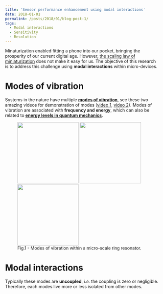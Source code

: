 ```yaml
---
title: 'Sensor performance enhancement using modal interactions'
date: 2018-01-01
permalink: /posts/2018/01/blog-post-1/
tags:
  - Modal interactions
  - Sensitivity
  - Resolution
---
```


Minaturization enabled fitting a phone into our pocket, bringing the prosperity of our current digital age. However, [the scaling law of miniaturization](http://www-bsac.eecs.berkeley.edu/projects/ee245/Lectures/lecturepdfs/Lecture%206%20Scaling.pdf) does not make it easy for us. The objective of this research is to address this challenge using <b>modal interactions</b> within micro-devices.

Modes of vibration
======

Systems in the nature have multiple [<b>modes of vibration</b>](https://en.wikipedia.org/wiki/Normal_mode), see these two amazing videos for demonstration of modes ([video 1](https://www.youtube.com/watch?v=wvJAgrUBF4w&t=144s), [video 2](https://www.youtube.com/watch?v=cnH2ltfW48U)). Modes of vibration are associated with <b>frequency and energy</b>, which can also be related to [<b>energy levels in quantum mechanics</b>](https://en.wikipedia.org/wiki/Energy_level).

<figure>
  <img src="https://czhao1987.github.io/images/Mode1.PNG" width="200" /> <img src="https://czhao1987.github.io/images/Mode3.PNG" width="200" /> <img src="https://czhao1987.github.io/images/Mode6.PNG" width="200" />
  <figcaption>Fig.1 - Modes of vibration within a micro-scale ring resonator.</figcaption>
</figure>

Modal interactions
======

Typically these modes are <b>uncoupled</b>, <i>i.e.</i> the coupling is zero or negligible. Therefore, each modes live more or less isolated from other modes.
